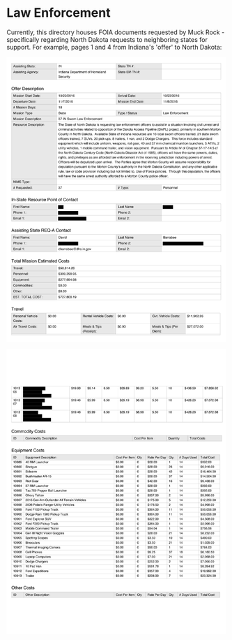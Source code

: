 # Law Enforcement

Currently, this directory houses FOIA documents requested by Muck Rock - specifically regarding North Dakota requests to neighboring states for support. For example, pages 1 and 4 from Indiana's 'offer' to North Dakota:

![1102-OFFER-5281-4872_Final_Offer_Redacted-1.jpg](North-Dakota-LE-requests/00-pages/IN/1102-OFFER-5281-4872_Final_Offer_Redacted-1.jpg)

![1102-OFFER-5281-4872_Final_Offer_Redacted-4.jpg](North-Dakota-LE-requests/00-pages/IN/1102-OFFER-5281-4872_Final_Offer_Redacted-4.jpg)